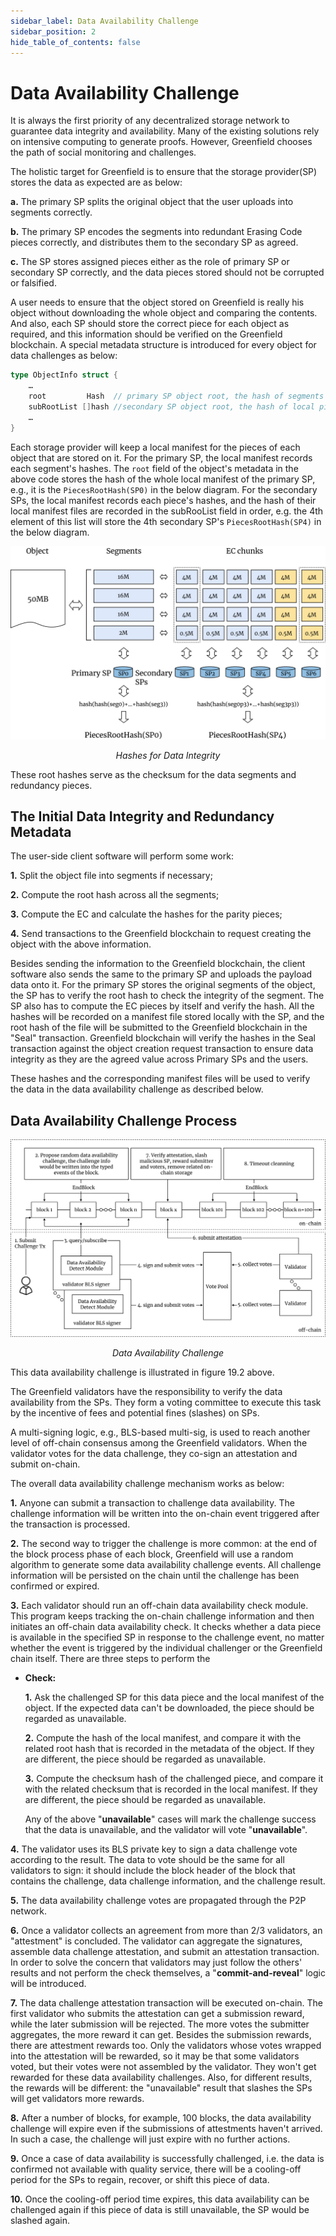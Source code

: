 ```yaml
---
sidebar_label: Data Availability Challenge
sidebar_position: 2
hide_table_of_contents: false
---
```

# Data Availability Challenge

It is always the first priority of any decentralized storage network to
guarantee data integrity and availability. Many of the existing
solutions rely on intensive computing to generate proofs. However,
Greenfield chooses the path of social monitoring and challenges.

The holistic target for Greenfield is to ensure that the storage provider(SP) stores the data as expected are as below:

   **a.** The primary SP splits the original object that the user uploads into segments correctly.

   **b.** The primary SP encodes the segments into redundant Erasing Code pieces correctly, and distributes them to the secondary SP as agreed.

   **c.** The SP stores assigned pieces either as the role of primary SP or secondary SP correctly, and the data pieces stored should not be corrupted or falsified.

A user needs to ensure that the object stored on Greenfield is really
his object without downloading the whole object and comparing the
contents. And also, each SP should store the correct piece for each
object as required, and this information should be verified on the
Greenfield blockchain. A special metadata structure is introduced for
every object for data challenges as below:

```go
type ObjectInfo struct {
    …
    root         Hash  // primary SP object root, the hash of segments' hashes
    subRootList []hash //secondary SP object root, the hash of local pieces' hashes
    …
}
```

Each storage provider will keep a local manifest for the pieces of each
object that are stored on it. For the primary SP, the local manifest
records each segment's hashes. The `root` field of the object's
metadata in the above code stores the hash of the whole local manifest
of the primary SP, e.g., it is the `PiecesRootHash(SP0)` in the below
diagram. For the secondary SPs, the local manifest records each piece's
hashes, and the hash of their local manifest files are recorded in the
subRooList field in order, e.g. the 4th element of this list will store
the 4th secondary SP's `PiecesRootHash(SP4)` in the below diagram.

![hashes-for-data-integrity](../../../static/img/assets/greenfield/19.1-Hashes-for-Data-Integrity.jpg)
<div align="center"><i>Hashes for Data Integrity</i></div>

These root hashes serve as the checksum for the data segments and
redundancy pieces.

## The Initial Data Integrity and Redundancy Metadata

The user-side client software will perform some work:

   **1.** Split the object file into segments if necessary;

   **2.** Compute the root hash across all the segments;
   
   **3.** Compute the EC and calculate the hashes for the parity pieces;
   
   **4.** Send transactions to the Greenfield blockchain to request creating the object with the above information.

Besides sending the information to the Greenfield blockchain, the client
software also sends the same to the primary SP and uploads the payload
data onto it. For the primary SP stores the original segments of the
object, the SP has to verify the root hash to check the integrity of the
segment. The SP also has to compute the EC pieces by itself and verify
the hash. All the hashes will be recorded on a manifest file stored
locally with the SP, and the root hash of the file will be submitted to
the Greenfield blockchain in the "Seal" transaction. Greenfield
blockchain will verify the hashes in the Seal transaction against the
object creation request transaction to ensure data integrity as they are
the agreed value across Primary SPs and the users.

These hashes and the corresponding manifest files will be used to verify
the data in the data availability challenge as described below.

## Data Availability Challenge Process

![data-availability-challenge](../../../static/img/assets/greenfield/19.2-Data-Availability-Challenge.jpg)
<div align="center"><i>Data Availability Challenge</i></div>

This data availability challenge is illustrated in figure 19.2 above.

The Greenfield validators have the responsibility to verify the data
availability from the SPs. They form a voting committee to execute this
task by the incentive of fees and potential fines (slashes) on SPs.

A multi-signing logic, e.g., BLS-based multi-sig, is used to reach
another level of off-chain consensus among the Greenfield validators.
When the validator votes for the data challenge, they co-sign an
attestation and submit on-chain.

The overall data availability challenge mechanism works as below:

**1.** Anyone can submit a transaction to challenge data availability. The challenge information will be written into the on-chain event triggered after the transaction is processed.

**2.** The second way to trigger the challenge is more common: at the end of the block process phase of each block, Greenfield will use a random algorithm to generate some data availability challenge events. All challenge information will be persisted on the chain until the challenge has been confirmed or expired.

**3.** Each validator should run an off-chain data availability check module. This program keeps tracking the on-chain challenge information and then initiates an off-chain data availability check. It checks whether a data piece is available in the specified SP in response to the challenge event, no matter whether the event is triggered by the individual challenger or the Greenfield chain itself. There are three steps to perform the

   * **Check:**
      
      **1.** Ask the challenged SP for this data piece and the local manifest of the object. If the expected data can't be downloaded, the piece should be regarded as unavailable.
      
      **2.** Compute the hash of the local manifest, and compare it with the related root hash that is recorded in the metadata of the
      object. If they are different, the piece should be regarded as
      unavailable.
      
      **3.** Compute the checksum hash of the challenged piece, and compare it with the related checksum that is recorded in the local
      manifest. If they are different, the piece should be regarded
      as unavailable.

      Any of the above "**unavailable**" cases will mark the challenge success that the data is unavailable, and the validator will vote "**unavailable**".

**4.** The validator uses its BLS private key to sign a data challenge vote according to the result. The data to vote should be the same for all validators to sign: it should include the block header of the block that contains the challenge, data challenge information, and the challenge result.

**5.** The data availability challenge votes are propagated through the P2P network.

**6.** Once a validator collects an agreement from more than 2/3 validators, an "attestment" is concluded. The validator can aggregate the signatures, assemble data challenge attestation, and submit an attestation transaction. In order to solve the concern that validators may just follow the others' results and not perform the check themselves, a "**commit-and-reveal**" logic will be introduced.

**7.** The data challenge attestation transaction will be executed on-chain. The first validator who submits the attestation can get a submission reward, while the later submission will be rejected. The more votes the submitter aggregates, the more reward it can get. Besides the submission rewards, there are attestment rewards too. Only the validators whose votes wrapped into the attestation will be rewarded, so it may be that some validators voted, but their votes were not assembled by the validator. They won't get rewarded for these data availability challenges. Also, for different results, the rewards will be different: the "unavailable" result that slashes the SPs will get validators more rewards.

**8.** After a number of blocks, for example, 100 blocks, the data availability challenge will expire even if the submissions of  attestments haven't arrived. In such a case, the challenge will just expire with no further actions.

**9.** Once a case of data availability is successfully challenged, i.e. the data is confirmed not available with quality service, there will be a cooling-off period for the SPs to regain, recover, or shift this piece of data.

**10.** Once the cooling-off period time expires, this data availability can be challenged again if this piece of data is still unavailable, the SP would be slashed again.

